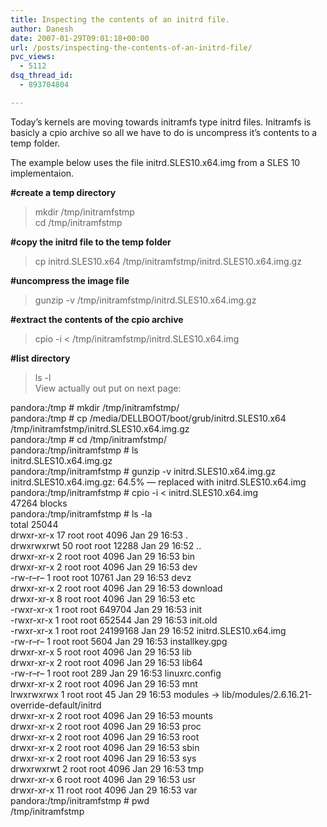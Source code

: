```yaml
---
title: Inspecting the contents of an initrd file.
author: Danesh
date: 2007-01-29T09:01:18+00:00
url: /posts/inspecting-the-contents-of-an-initrd-file/
pvc_views:
  - 5112
dsq_thread_id:
  - 893704804

---
```

Today&#8217;s kernels are moving towards initramfs type initrd files. Initramfs is basicly a cpio archive so all we have to do is uncompress it&#8217;s contents to a temp folder.

The example below uses the file initrd.SLES10.x64.img from a SLES 10 implementaion.

**#create a temp directory**  
>mkdir /tmp/initramfstmp  
>cd /tmp/initramfstmp

**#copy the initrd file to the temp folder**  
>cp initrd.SLES10.x64 /tmp/initramfstmp/initrd.SLES10.x64.img.gz

**#uncompress the image file**  
>gunzip -v /tmp/initramfstmp/initrd.SLES10.x64.img.gz

**#extract the contents of the cpio archive**  
>cpio -i < /tmp/initramfstmp/initrd.SLES10.x64.img

**#list directory**  
>ls -l  
View actually out put on next page:

<!--more-->

pandora:/tmp # mkdir /tmp/initramfstmp/  
pandora:/tmp # cp /media/DELLBOOT/boot/grub/initrd.SLES10.x64 /tmp/initramfstmp/initrd.SLES10.x64.img.gz  
pandora:/tmp # cd /tmp/initramfstmp/  
pandora:/tmp/initramfstmp # ls  
initrd.SLES10.x64.img.gz  
pandora:/tmp/initramfstmp # gunzip -v initrd.SLES10.x64.img.gz  
initrd.SLES10.x64.img.gz: 64.5% &#8212; replaced with initrd.SLES10.x64.img  
pandora:/tmp/initramfstmp # cpio -i < initrd.SLES10.x64.img  
47264 blocks  
pandora:/tmp/initramfstmp # ls -la  
total 25044  
drwxr-xr-x 17 root root 4096 Jan 29 16:53 .  
drwxrwxrwt 50 root root 12288 Jan 29 16:52 ..  
drwxr-xr-x 2 root root 4096 Jan 29 16:53 bin  
drwxr-xr-x 2 root root 4096 Jan 29 16:53 dev  
-rw-r&#8211;r&#8211; 1 root root 10761 Jan 29 16:53 devz  
drwxr-xr-x 2 root root 4096 Jan 29 16:53 download  
drwxr-xr-x 8 root root 4096 Jan 29 16:53 etc  
-rwxr-xr-x 1 root root 649704 Jan 29 16:53 init  
-rwxr-xr-x 1 root root 652544 Jan 29 16:53 init.old  
-rwxr-xr-x 1 root root 24199168 Jan 29 16:52 initrd.SLES10.x64.img  
-rw-r&#8211;r&#8211; 1 root root 5604 Jan 29 16:53 installkey.gpg  
drwxr-xr-x 5 root root 4096 Jan 29 16:53 lib  
drwxr-xr-x 2 root root 4096 Jan 29 16:53 lib64  
-rw-r&#8211;r&#8211; 1 root root 289 Jan 29 16:53 linuxrc.config  
drwxr-xr-x 2 root root 4096 Jan 29 16:53 mnt  
lrwxrwxrwx 1 root root 45 Jan 29 16:53 modules -> lib/modules/2.6.16.21-override-default/initrd  
drwxr-xr-x 2 root root 4096 Jan 29 16:53 mounts  
drwxr-xr-x 2 root root 4096 Jan 29 16:53 proc  
drwxr-xr-x 2 root root 4096 Jan 29 16:53 root  
drwxr-xr-x 2 root root 4096 Jan 29 16:53 sbin  
drwxr-xr-x 2 root root 4096 Jan 29 16:53 sys  
drwxrwxrwt 2 root root 4096 Jan 29 16:53 tmp  
drwxr-xr-x 6 root root 4096 Jan 29 16:53 usr  
drwxr-xr-x 11 root root 4096 Jan 29 16:53 var  
pandora:/tmp/initramfstmp # pwd  
/tmp/initramfstmp